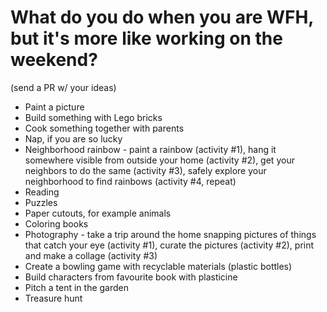 # What do you do when you are WFH, but it's more like working on the weekend?

(send a PR w/ your ideas)

* Paint a picture
* Build something with Lego bricks
* Cook something together with parents
* Nap, if you are so lucky
* Neighborhood rainbow - paint a rainbow (activity #1), hang it somewhere visible from outside your home (activity #2), get your neighbors to do the same (activity #3), safely explore your neighborhood to find rainbows (activity #4, repeat)
* Reading
* Puzzles
* Paper cutouts, for example animals
* Coloring books
* Photography - take a trip around the home snapping pictures of things that catch your eye (activity #1), curate the pictures (activity #2), print and make a collage (activity #3)
* Create a bowling game with recyclable materials (plastic bottles)
* Build characters from favourite book with plasticine
* Pitch a tent in the garden
* Treasure hunt